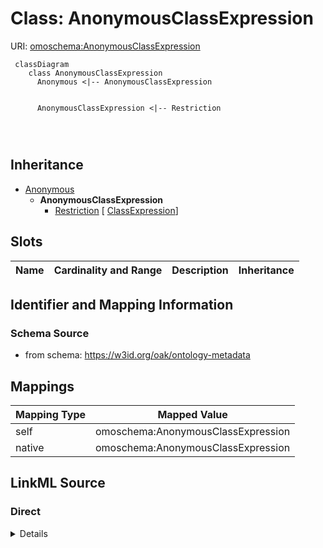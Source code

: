 

# Class: AnonymousClassExpression



URI: [omoschema:AnonymousClassExpression](https://w3id.org/oak/ontology-metadata/AnonymousClassExpression)




```{mermaid}
 classDiagram
    class AnonymousClassExpression
      Anonymous <|-- AnonymousClassExpression
      

      AnonymousClassExpression <|-- Restriction
      
      
      
```





## Inheritance
* [Anonymous](Anonymous.md)
    * **AnonymousClassExpression**
        * [Restriction](Restriction.md) [ [ClassExpression](ClassExpression.md)]



## Slots

| Name | Cardinality and Range | Description | Inheritance |
| ---  | --- | --- | --- |









## Identifier and Mapping Information







### Schema Source


* from schema: https://w3id.org/oak/ontology-metadata





## Mappings

| Mapping Type | Mapped Value |
| ---  | ---  |
| self | omoschema:AnonymousClassExpression |
| native | omoschema:AnonymousClassExpression |





## LinkML Source

<!-- TODO: investigate https://stackoverflow.com/questions/37606292/how-to-create-tabbed-code-blocks-in-mkdocs-or-sphinx -->

### Direct

<details>
```yaml
name: AnonymousClassExpression
from_schema: https://w3id.org/oak/ontology-metadata
is_a: Anonymous

```
</details>

### Induced

<details>
```yaml
name: AnonymousClassExpression
from_schema: https://w3id.org/oak/ontology-metadata
is_a: Anonymous

```
</details>